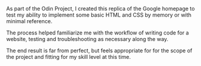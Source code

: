 As part of the Odin Project, I created this replica of the Google homepage to test my ability to
implement some basic HTML and CSS by memory or with minimal reference.

The process helped familiarize me with the workflow of writing code for a website, testing and 
troubleshooting as necessary along the way.

The end result is far from perfect, but feels appropriate for for the scope of the project and 
fitting for my skill level at this time.